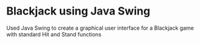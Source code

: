 # Blackjack using Java Swing
Used Java Swing to create a graphical user interface for a Blackjack game with standard Hit and Stand functions

